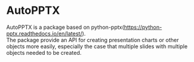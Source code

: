 # AutoPPTX
AutoPPTX is a package based on python-pptx(https://python-pptx.readthedocs.io/en/latest/).  
The package provide an API for creating presentation charts or other objects more easily,
 especially the case that multiple slides with multiple objects needed to be created.